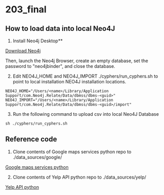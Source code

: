 # 203_final

## How to load data into local Neo4J

1. Install Neo4j Desktop**

[Download Neo4j](https://neo4j.com/download/)

Then, launch the Neo4j Browser, create an empty database, set the password to "neo4jbinder", and close the database.

2. Edit NEO4J_HOME and NEO4J_IMPORT ./cyphers/run_cyphers.sh to point to local installation NEO4J installation locations.
```
NEO4J_HOME="/Users/<name>/Library/Application Support/com.Neo4j.Relate/Data/dbmss/dbms-<guid>"
NEO4J_IMPORT="/Users/<name>/Library/Application Support/com.Neo4j.Relate/Data/dbmss/dbms-<guid>/import"
```

3. Run the following command to upload csv into local Neo4J Database
```
sh ./cyphers/run_cyphers.sh
```

## Reference code

1. Clone contents of Google maps services python repo to ./data_sources/google/

[Google maps services python](https://github.com/googlemaps/google-maps-services-python)

2. Clone contents of Yelp API python repo to ./data_sources/yelp/

[Yelp API python](https://github.com/gfairchild/yelpapi)
